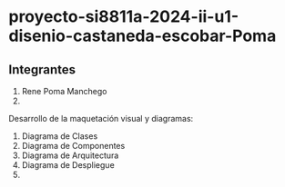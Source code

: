 # proyecto-si8811a-2024-ii-u1-disenio-castaneda-escobar-Poma
## Integrantes
1. Rene Poma Manchego
2. 
Desarrollo de la maquetación visual y diagramas:
1. Diagrama de Clases
2. Diagrama de Componentes
3. Diagrama de Arquitectura
4. Diagrama de Despliegue
5. 
